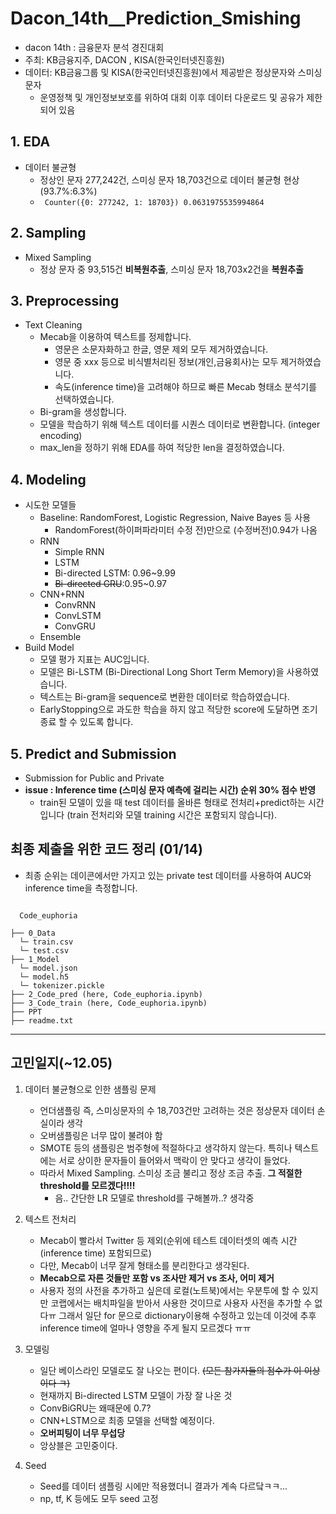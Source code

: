 # Dacon_14th__Prediction_Smishing
- dacon 14th : 금융문자 분석 경진대회
- 주최: KB금융지주, DACON , KISA(한국인터넷진흥원)
- 데이터: KB금융그룹 및 KISA(한국인터넷진흥원)에서 제공받은 정상문자와 스미싱 문자
    - 운영정책 및 개인정보보호를 위하여 대회 이후 데이터 다운로드 및 공유가 제한되어 있음

## 1. EDA
- 데이터 불균형
  - 정상인 문자 277,242건, 스미싱 문자 18,703건으로 데이터 불균형 현상(93.7%:6.3%)
  - <code> Counter({0: 277242, 1: 18703})
  0.0631975535994864 </code>

## 2. Sampling
- Mixed Sampling
  - 정상 문자 중 93,515건 __비복원추출__, 스미싱 문자 18,703x2건을 __복원추출__
  
## 3. Preprocessing
- Text Cleaning
  - Mecab을 이용하여 텍스트를 정제합니다.
    - 영문은 소문자화하고 한글, 영문 제외 모두 제거하였습니다.
    - 영문 중 xxx 등으로 비식별처리된 정보(개인,금융회사)는 모두 제거하였습니다.
    - 속도(inference time)을 고려해야 하므로 빠른 Mecab 형태소 분석기를 선택하였습니다.
  - Bi-gram을 생성합니다.
  - 모델을 학습하기 위해 텍스트 데이터를 시퀀스 데이터로 변환합니다. (integer encoding)
  - max_len을 정하기 위해 EDA를 하여 적당한 len을 결정하였습니다.

## 4. Modeling
- 시도한 모델들
  - Baseline: RandomForest, Logistic Regression, Naive Bayes 등 사용
    - RandomForest(하이퍼파라미터 수정 전)만으로 (수정버전)0.94가 나옴
  - RNN
    - Simple RNN
    - LSTM
    - Bi-directed LSTM: 0.96~9.99
    - ~~Bi-directed GRU~~:0.95~0.97
  - CNN+RNN
    - ConvRNN
    - ConvLSTM
    - ConvGRU
  - Ensemble
- Build Model
  - 모델 평가 지표는 AUC입니다.
  - 모델은 Bi-LSTM (Bi-Directional Long Short Term Memory)을 사용하였습니다.
  - 텍스트는 Bi-gram을 sequence로 변환한 데이터로 학습하였습니다.
  - EarlyStopping으로 과도한 학습을 하지 않고 적당한 score에 도달하면 조기종료 할 수 있도록 합니다.
 

## 5. Predict and Submission
- Submission for Public and Private
- __issue : Inference time (스미싱 문자 예측에 걸리는 시간) 순위 30% 점수 반영__
  - train된 모델이 있을 때 test 데이터를 올바른 형태로 전처리+predict하는 시간입니다 (train 전처리와 모델 training 시간은 포함되지 않습니다).


## 최종 제출을 위한 코드 정리 (01/14)

- 최종 순위는 데이콘에서만 가지고 있는 private test 데이터를 사용하여 AUC와 inference time을 측정합니다.
<code>
  Code_euphoria
</code>

    ├── 0_Data
      └─ train.csv
      └─ test.csv
    ├── 1_Model
      └─ model.json
      └─ model.h5
      └─ tokenizer.pickle
    ├── 2_Code_pred (here, Code_euphoria.ipynb)
    ├── 3_Code_train (here, Code_euphoria.ipynb)
    ├── PPT
    ├── readme.txt
  


------





## 고민일지(~12.05)
1. 데이터 불균형으로 인한 샘플링 문제
    - 언더샘플링 즉, 스미싱문자의 수 18,703건만 고려하는 것은 정상문자 데이터 손실이라 생각
    - 오버샘플링은 너무 많이 불려야 함
    - SMOTE 등의 샘플링은 범주형에 적절하다고 생각하지 않는다. 특히나 텍스트에는 서로 상이한 문자들이 들어와서 맥락이 안 맞다고 생각이 들었다.
    - 따라서 Mixed Sampling. 스미싱 조금 불리고 정상 조금 추출. __그 적절한 threshold를 모르겠다!!!!__
      - 음.. 간단한 LR 모델로 threshold를 구해볼까..? 생각중
    
2. 텍스트 전처리
    - Mecab이 빨라서 Twitter 등 제외(순위에 테스트 데이터셋의 예측 시간(inference time) 포함되므로)
    - 다만, Mecab이 너무 잘게 형태소를 분리한다고 생각된다.
    - __Mecab으로 자른 것들만 포함 vs 조사만 제거 vs 조사, 어미 제거__
    - 사용자 정의 사전을 추가하고 싶은데 로컬(노트북)에서는 우분투에 할 수 있지만 코랩에서는 배치파일을 받아서 사용한 것이므로 사용자 사전을 추가할 수 없다ㅠ 그래서 일단 for 문으로 dictionary이용해 수정하고 있는데 이것에 추후 inference time에 얼마나 영향을 주게 될지 모르겠다 ㅠㅠ
  
3. 모델링
    - 일단 베이스라인 모델로도 잘 나오는 편이다. ~~(모든 참가자들의 점수가 이 이상이다 ㅋ)~~
    - 현재까지 Bi-directed LSTM 모델이 가장 잘 나온 것
    - ConvBiGRU는 왜때문에 0.7?
    - CNN+LSTM으로 최종 모델을 선택할 예정이다.
    - __오버피팅이 너무 무섭당__
    - 앙상블은 고민중이다.
  
4. Seed
    - Seed를 데이터 샘플링 시에만 적용했더니 결과가 계속 다르닼ㅋㅋ...
    - np, tf, K 등에도 모두 seed 고정

  
  



  
